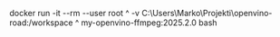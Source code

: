 docker run -it --rm --user root ^
  -v C:\Users\Marko\Projekti\openvino-road:/workspace ^
  my-openvino-ffmpeg:2025.2.0 bash
